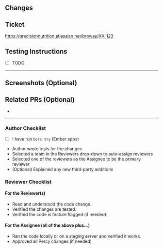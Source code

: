 ## Changes
<!--Describe what changes you added and why.-->



## Ticket
<!--Add the link to the Jira ticket.-->

https://precisionnutrition.atlassian.net/browse/XX-123

## Testing Instructions
<!--Add some notes on how to review and test the changes.-->

- [ ] TODO

---

## Screenshots (Optional)



## Related PRs (Optional)

- 

---

### Author Checklist
<!--Your responsibilities as the Author-->

- [ ] I have run `bors try` (Ember apps)

- Author wrote tests for the changes
- Selected a team in the Reviewers drop-down to auto-assign reviewers
- Selected one of the reviewers as the Assignee to be the primary reviewer
- (Optional) Explained any new third-party additions

### Reviewer Checklist
<!--Your responsibilities as a Reviewer and/or the Assignee-->

#### For the Reviewer(s)

- Read and understood the code change.
- Verified the changes are tested.
- Verified the code is feature flagged (if needed).

#### For the Assignee (all of the above plus...)

- Ran the code locally or on a staging server and verified it works.
- Approved all Percy changes (if needed)
